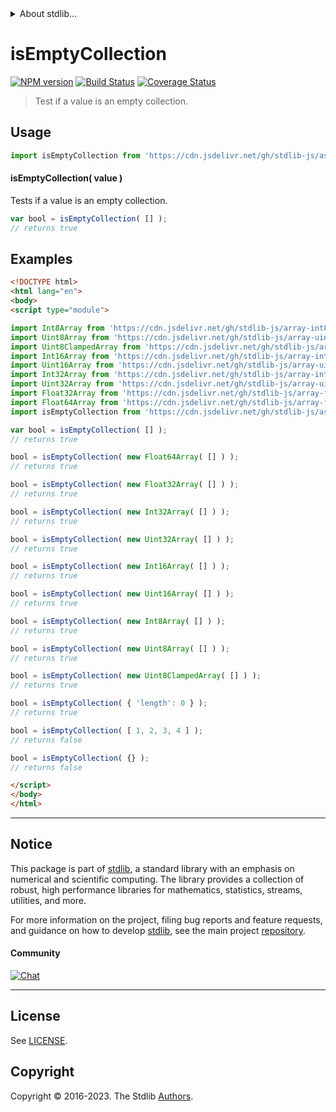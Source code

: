 <!--

@license Apache-2.0

Copyright (c) 2021 The Stdlib Authors.

Licensed under the Apache License, Version 2.0 (the "License");
you may not use this file except in compliance with the License.
You may obtain a copy of the License at

   http://www.apache.org/licenses/LICENSE-2.0

Unless required by applicable law or agreed to in writing, software
distributed under the License is distributed on an "AS IS" BASIS,
WITHOUT WARRANTIES OR CONDITIONS OF ANY KIND, either express or implied.
See the License for the specific language governing permissions and
limitations under the License.

-->


<details>
  <summary>
    About stdlib...
  </summary>
  <p>We believe in a future in which the web is a preferred environment for numerical computation. To help realize this future, we've built stdlib. stdlib is a standard library, with an emphasis on numerical and scientific computation, written in JavaScript (and C) for execution in browsers and in Node.js.</p>
  <p>The library is fully decomposable, being architected in such a way that you can swap out and mix and match APIs and functionality to cater to your exact preferences and use cases.</p>
  <p>When you use stdlib, you can be absolutely certain that you are using the most thorough, rigorous, well-written, studied, documented, tested, measured, and high-quality code out there.</p>
  <p>To join us in bringing numerical computing to the web, get started by checking us out on <a href="https://github.com/stdlib-js/stdlib">GitHub</a>, and please consider <a href="https://opencollective.com/stdlib">financially supporting stdlib</a>. We greatly appreciate your continued support!</p>
</details>

# isEmptyCollection

[![NPM version][npm-image]][npm-url] [![Build Status][test-image]][test-url] [![Coverage Status][coverage-image]][coverage-url] <!-- [![dependencies][dependencies-image]][dependencies-url] -->

> Test if a value is an empty collection.



<section class="usage">

## Usage

```javascript
import isEmptyCollection from 'https://cdn.jsdelivr.net/gh/stdlib-js/assert-is-empty-collection@v0.1.0-esm/index.mjs';
```

#### isEmptyCollection( value )

Tests if a value is an empty collection.

```javascript
var bool = isEmptyCollection( [] );
// returns true
```

</section>

<!-- /.usage -->

<section class="examples">

## Examples

<!-- eslint-disable object-curly-newline -->

<!-- eslint no-undef: "error" -->

```html
<!DOCTYPE html>
<html lang="en">
<body>
<script type="module">

import Int8Array from 'https://cdn.jsdelivr.net/gh/stdlib-js/array-int8@esm/index.mjs';
import Uint8Array from 'https://cdn.jsdelivr.net/gh/stdlib-js/array-uint8@esm/index.mjs';
import Uint8ClampedArray from 'https://cdn.jsdelivr.net/gh/stdlib-js/array-uint8c@esm/index.mjs';
import Int16Array from 'https://cdn.jsdelivr.net/gh/stdlib-js/array-int16@esm/index.mjs';
import Uint16Array from 'https://cdn.jsdelivr.net/gh/stdlib-js/array-uint16@esm/index.mjs';
import Int32Array from 'https://cdn.jsdelivr.net/gh/stdlib-js/array-int32@esm/index.mjs';
import Uint32Array from 'https://cdn.jsdelivr.net/gh/stdlib-js/array-uint32@esm/index.mjs';
import Float32Array from 'https://cdn.jsdelivr.net/gh/stdlib-js/array-float32@esm/index.mjs';
import Float64Array from 'https://cdn.jsdelivr.net/gh/stdlib-js/array-float64@esm/index.mjs';
import isEmptyCollection from 'https://cdn.jsdelivr.net/gh/stdlib-js/assert-is-empty-collection@v0.1.0-esm/index.mjs';

var bool = isEmptyCollection( [] );
// returns true

bool = isEmptyCollection( new Float64Array( [] ) );
// returns true

bool = isEmptyCollection( new Float32Array( [] ) );
// returns true

bool = isEmptyCollection( new Int32Array( [] ) );
// returns true

bool = isEmptyCollection( new Uint32Array( [] ) );
// returns true

bool = isEmptyCollection( new Int16Array( [] ) );
// returns true

bool = isEmptyCollection( new Uint16Array( [] ) );
// returns true

bool = isEmptyCollection( new Int8Array( [] ) );
// returns true

bool = isEmptyCollection( new Uint8Array( [] ) );
// returns true

bool = isEmptyCollection( new Uint8ClampedArray( [] ) );
// returns true

bool = isEmptyCollection( { 'length': 0 } );
// returns true

bool = isEmptyCollection( [ 1, 2, 3, 4 ] );
// returns false

bool = isEmptyCollection( {} );
// returns false

</script>
</body>
</html>
```

</section>

<!-- /.examples -->

<!-- Section for related `stdlib` packages. Do not manually edit this section, as it is automatically populated. -->

<section class="related">

</section>

<!-- /.related -->

<!-- Section for all links. Make sure to keep an empty line after the `section` element and another before the `/section` close. -->


<section class="main-repo" >

* * *

## Notice

This package is part of [stdlib][stdlib], a standard library with an emphasis on numerical and scientific computing. The library provides a collection of robust, high performance libraries for mathematics, statistics, streams, utilities, and more.

For more information on the project, filing bug reports and feature requests, and guidance on how to develop [stdlib][stdlib], see the main project [repository][stdlib].

#### Community

[![Chat][chat-image]][chat-url]

---

## License

See [LICENSE][stdlib-license].


## Copyright

Copyright &copy; 2016-2023. The Stdlib [Authors][stdlib-authors].

</section>

<!-- /.stdlib -->

<!-- Section for all links. Make sure to keep an empty line after the `section` element and another before the `/section` close. -->

<section class="links">

[npm-image]: http://img.shields.io/npm/v/@stdlib/assert-is-empty-collection.svg
[npm-url]: https://npmjs.org/package/@stdlib/assert-is-empty-collection

[test-image]: https://github.com/stdlib-js/assert-is-empty-collection/actions/workflows/test.yml/badge.svg?branch=v0.1.0
[test-url]: https://github.com/stdlib-js/assert-is-empty-collection/actions/workflows/test.yml?query=branch:v0.1.0

[coverage-image]: https://img.shields.io/codecov/c/github/stdlib-js/assert-is-empty-collection/main.svg
[coverage-url]: https://codecov.io/github/stdlib-js/assert-is-empty-collection?branch=main

<!--

[dependencies-image]: https://img.shields.io/david/stdlib-js/assert-is-empty-collection.svg
[dependencies-url]: https://david-dm.org/stdlib-js/assert-is-empty-collection/main

-->

[chat-image]: https://img.shields.io/gitter/room/stdlib-js/stdlib.svg
[chat-url]: https://app.gitter.im/#/room/#stdlib-js_stdlib:gitter.im

[stdlib]: https://github.com/stdlib-js/stdlib

[stdlib-authors]: https://github.com/stdlib-js/stdlib/graphs/contributors

[umd]: https://github.com/umdjs/umd
[es-module]: https://developer.mozilla.org/en-US/docs/Web/JavaScript/Guide/Modules

[deno-url]: https://github.com/stdlib-js/assert-is-empty-collection/tree/deno
[umd-url]: https://github.com/stdlib-js/assert-is-empty-collection/tree/umd
[esm-url]: https://github.com/stdlib-js/assert-is-empty-collection/tree/esm
[branches-url]: https://github.com/stdlib-js/assert-is-empty-collection/blob/main/branches.md

[stdlib-license]: https://raw.githubusercontent.com/stdlib-js/assert-is-empty-collection/main/LICENSE

<!-- <related-links> -->

<!-- </related-links> -->

</section>

<!-- /.links -->
